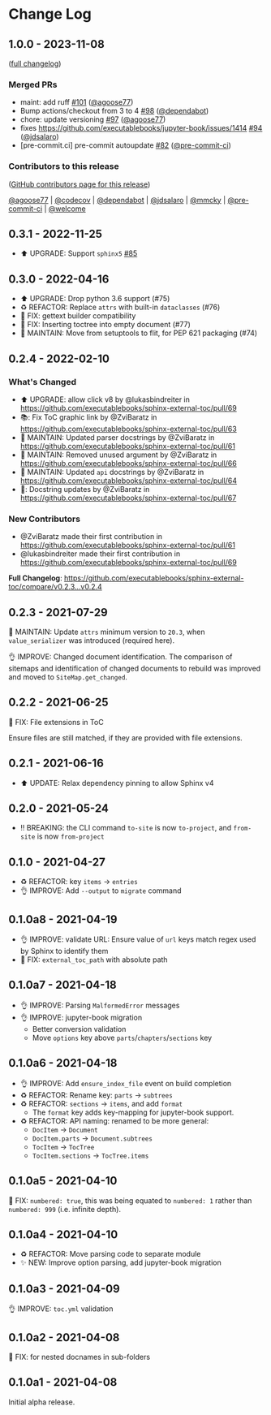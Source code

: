 # Change Log

## 1.0.0 - 2023-11-08

([full changelog](https://github.com/executablebooks/sphinx-external-toc/compare/v0.3.1...9e8cc1f92d84fed6eb9602371709b6a88e47f688))

### Merged PRs

- maint: add ruff [#101](https://github.com/executablebooks/sphinx-external-toc/pull/101) ([@agoose77](https://github.com/agoose77))
- Bump actions/checkout from 3 to 4 [#98](https://github.com/executablebooks/sphinx-external-toc/pull/98) ([@dependabot](https://github.com/dependabot))
- chore: update versioning [#97](https://github.com/executablebooks/sphinx-external-toc/pull/97) ([@agoose77](https://github.com/agoose77))
- fixes https://github.com/executablebooks/jupyter-book/issues/1414 [#94](https://github.com/executablebooks/sphinx-external-toc/pull/94) ([@jdsalaro](https://github.com/jdsalaro))
- [pre-commit.ci] pre-commit autoupdate [#82](https://github.com/executablebooks/sphinx-external-toc/pull/82) ([@pre-commit-ci](https://github.com/pre-commit-ci))

### Contributors to this release

([GitHub contributors page for this release](https://github.com/executablebooks/sphinx-external-toc/graphs/contributors?from=2022-11-24&to=2023-12-04&type=c))

[@agoose77](https://github.com/search?q=repo%3Aexecutablebooks%2Fsphinx-external-toc+involves%3Aagoose77+updated%3A2022-11-24..2023-12-04&type=Issues) | [@codecov](https://github.com/search?q=repo%3Aexecutablebooks%2Fsphinx-external-toc+involves%3Acodecov+updated%3A2022-11-24..2023-12-04&type=Issues) | [@dependabot](https://github.com/search?q=repo%3Aexecutablebooks%2Fsphinx-external-toc+involves%3Adependabot+updated%3A2022-11-24..2023-12-04&type=Issues) | [@jdsalaro](https://github.com/search?q=repo%3Aexecutablebooks%2Fsphinx-external-toc+involves%3Ajdsalaro+updated%3A2022-11-24..2023-12-04&type=Issues) | [@mmcky](https://github.com/search?q=repo%3Aexecutablebooks%2Fsphinx-external-toc+involves%3Ammcky+updated%3A2022-11-24..2023-12-04&type=Issues) | [@pre-commit-ci](https://github.com/search?q=repo%3Aexecutablebooks%2Fsphinx-external-toc+involves%3Apre-commit-ci+updated%3A2022-11-24..2023-12-04&type=Issues) | [@welcome](https://github.com/search?q=repo%3Aexecutablebooks%2Fsphinx-external-toc+involves%3Awelcome+updated%3A2022-11-24..2023-12-04&type=Issues)

## 0.3.1 - 2022-11-25

- ⬆️ UPGRADE: Support `sphinx5` [#85](https://github.com/executablebooks/sphinx-external-toc/pull/85)

## 0.3.0 - 2022-04-16

- ⬆️ UPGRADE: Drop python 3.6 support (#75)
- ♻️ REFACTOR: Replace `attrs` with built-in `dataclasses` (#76)
- 🐛 FIX: gettext builder compatibility
- 🐛 FIX: Inserting toctree into empty document (#77)
- 🔧 MAINTAIN: Move from setuptools to flit, for PEP 621 packaging (#74)

## 0.2.4 - 2022-02-10

### What's Changed

- ⬆️ UPGRADE: allow click v8  by @lukasbindreiter in https://github.com/executablebooks/sphinx-external-toc/pull/69
- 📚: Fix ToC graphic link by @ZviBaratz in https://github.com/executablebooks/sphinx-external-toc/pull/63
- 🔧 MAINTAIN: Updated parser docstrings by @ZviBaratz in https://github.com/executablebooks/sphinx-external-toc/pull/61
- 🔧 MAINTAIN: Removed unused argument by @ZviBaratz in https://github.com/executablebooks/sphinx-external-toc/pull/66
- 🔧 MAINTAIN: Updated `api` docstrings by @ZviBaratz in https://github.com/executablebooks/sphinx-external-toc/pull/64
- 🔧: Docstring updates by @ZviBaratz in https://github.com/executablebooks/sphinx-external-toc/pull/67

### New Contributors

- @ZviBaratz made their first contribution in https://github.com/executablebooks/sphinx-external-toc/pull/61
- @lukasbindreiter made their first contribution in https://github.com/executablebooks/sphinx-external-toc/pull/69

**Full Changelog**: https://github.com/executablebooks/sphinx-external-toc/compare/v0.2.3...v0.2.4

## 0.2.3 - 2021-07-29

🔧 MAINTAIN: Update `attrs` minimum version to `20.3`, when `value_serializer` was introduced (required here).

👌 IMPROVE: Changed document identification.
The comparison of sitemaps and identification of changed documents to rebuild was improved and moved to `SiteMap.get_changed`.

## 0.2.2 - 2021-06-25

🐛 FIX: File extensions in ToC

Ensure files are still matched, if they are provided with file extensions.

## 0.2.1 - 2021-06-16

- ⬆️ UPDATE: Relax dependency pinning to allow Sphinx v4

## 0.2.0 - 2021-05-24

- ‼ BREAKING: the CLI command `to-site` is now `to-project`, and `from-site` is now `from-project`

## 0.1.0 - 2021-04-27

- ♻️ REFACTOR: key `items` -> `entries`
- 👌 IMPROVE: Add `--output` to `migrate` command

## 0.1.0a8 - 2021-04-19

- 👌 IMPROVE: validate URL: Ensure value of `url` keys match regex used by Sphinx to identify them
- 🐛 FIX: `external_toc_path` with absolute path

## 0.1.0a7 - 2021-04-18

- 👌 IMPROVE: Parsing `MalformedError` messages
- 👌 IMPROVE: jupyter-book migration
  - Better conversion validation
  - Move `options` key above `parts`/`chapters`/`sections` key

## 0.1.0a6 - 2021-04-18

- 👌 IMPROVE: Add `ensure_index_file` event on build completion
- ♻️ REFACTOR: Rename key: `parts` -> `subtrees`
- ♻️ REFACTOR: `sections` -> `items`, and add `format`
  - The `format` key adds key-mapping for jupyter-book support.
- ♻️ REFACTOR: API naming: renamed to be more general:
  - `DocItem` -> `Document`
  - `DocItem.parts` -> `Document.subtrees`
  - `TocItem` -> `TocTree`
  - `TocItem.sections` -> `TocTree.items`

## 0.1.0a5 - 2021-04-10

🐛 FIX: `numbered: true`, this was being equated to `numbered: 1` rather than `numbered: 999` (i.e. infinite depth).

## 0.1.0a4 - 2021-04-10

- ♻️ REFACTOR: Move parsing code to separate module
- ✨ NEW: Improve option parsing, add jupyter-book migration

## 0.1.0a3 - 2021-04-09

👌 IMPROVE: `toc.yml` validation

## 0.1.0a2 - 2021-04-08

🐛 FIX: for nested docnames in sub-folders

## 0.1.0a1 - 2021-04-08

Initial alpha release.
